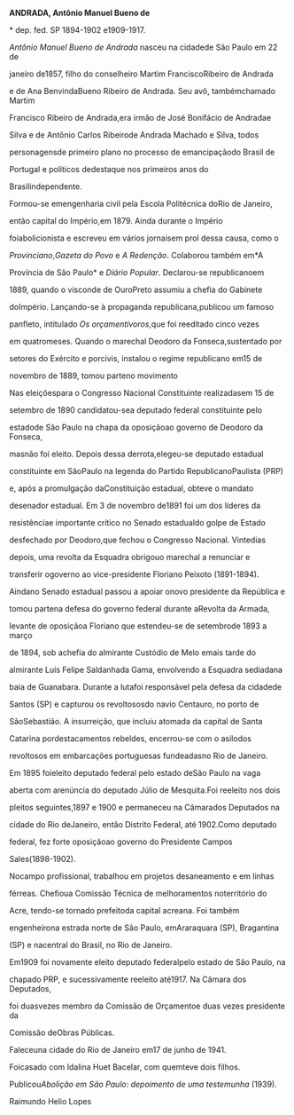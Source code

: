 **ANDRADA, Antônio Manuel Bueno de**



\* dep. fed. SP 1894-1902 e1909-1917.



*Antônio Manuel Bueno de Andrada* nasceu na cidadede São Paulo em 22 de

janeiro de1857, filho do conselheiro Martim FranciscoRibeiro de Andrada

e de Ana BenvindaBueno Ribeiro de Andrada. Seu avô, tambémchamado Martim

Francisco Ribeiro de Andrada,era irmão de José Bonifácio de Andradae

Silva e de Antônio Carlos Ribeirode Andrada Machado e Silva, todos

personagensde primeiro plano no processo de emancipaçãodo Brasil de

Portugal e políticos dedestaque nos primeiros anos do

Brasilindependente.



Formou-se emengenharia civil pela Escola Politécnica doRio de Janeiro,

então capital do Império,em 1879. Ainda durante o Império

foiabolicionista e escreveu em vários jornaisem prol dessa causa, como o

*Provinciano*,*Gazeta do Povo* e *A Redenção*. Colaborou também em*A

Província de São Paulo* e *Diário Popular*. Declarou-se republicanoem

1889, quando o visconde de OuroPreto assumiu a chefia do Gabinete

doImpério. Lançando-se à propaganda republicana,publicou um famoso

panfleto, intitulado *Os orçamentívoros*,que foi reeditado cinco vezes

em quatromeses. Quando o marechal Deodoro da Fonseca,sustentado por

setores do Exército e porcivis, instalou o regime republicano em15 de

novembro de 1889, tomou parteno movimento



Nas eleiçõespara o Congresso Nacional Constituinte realizadasem 15 de

setembro de 1890 candidatou-sea deputado federal constituinte pelo

estadode São Paulo na chapa da oposiçãoao governo de Deodoro da Fonseca,

masnão foi eleito. Depois dessa derrota,elegeu-se deputado estadual

constituinte em SãoPaulo na legenda do Partido RepublicanoPaulista (PRP)

e, após a promulgação daConstituição estadual, obteve o mandato

desenador estadual. Em 3 de novembro de1891 foi um dos líderes da

resistênciae importante crítico no Senado estadualdo golpe de Estado

desfechado por Deodoro,que fechou o Congresso Nacional. Vintedias

depois, uma revolta da Esquadra obrigouo marechal a renunciar e

transferir ogoverno ao vice-presidente Floriano Peixoto (1891-1894).



Aindano Senado estadual passou a apoiar onovo presidente da República e

tomou partena defesa do governo federal durante aRevolta da Armada,

levante de oposiçãoa Floriano que estendeu-se de setembrode 1893 a março

de 1894, sob achefia do almirante Custódio de Melo emais tarde do

almirante Luís Felipe Saldanhada Gama, envolvendo a Esquadra sediadana

baia de Guanabara. Durante a lutafoi responsável pela defesa da cidadede

Santos (SP) e capturou os revoltososdo navio Centauro, no porto de

SãoSebastião. A insurreição, que incluiu atomada da capital de Santa

Catarina pordestacamentos rebeldes, encerrou-se com o asilodos

revoltosos em embarcações portuguesas fundeadasno Rio de Janeiro.



Em 1895 foieleito deputado federal pelo estado deSão Paulo na vaga

aberta com arenúncia do deputado Júlio de Mesquita.Foi reeleito nos dois

pleitos seguintes,1897 e 1900 e permaneceu na Câmarados Deputados na

cidade do Rio deJaneiro, então Distrito Federal, até 1902.Como deputado

federal, fez forte oposiçãoao governo do Presidente Campos

Sales(1898-1902).



Nocampo profissional, trabalhou em projetos desaneamento e em linhas

férreas. Chefioua Comissão Técnica de melhoramentos noterritório do

Acre, tendo-se tornado prefeitoda capital acreana. Foi também

engenheirona estrada norte de São Paulo, emAraraquara (SP), Bragantina

(SP) e nacentral do Brasil, no Rio de Janeiro.



Em1909 foi novamente eleito deputado federalpelo estado de São Paulo, na

chapado PRP, e sucessivamente reeleito até1917. Na Câmara dos Deputados,

foi duasvezes membro da Comissão de Orçamentoe duas vezes presidente da

Comissão deObras Públicas.



Faleceuna cidade do Rio de Janeiro em17 de junho de 1941.



Foicasado com Idalina Huet Bacelar, com quemteve dois filhos.



Publicou*Abolição em São Paulo: depoimento de uma testemunha* (1939).



Raimundo Helio Lopes




